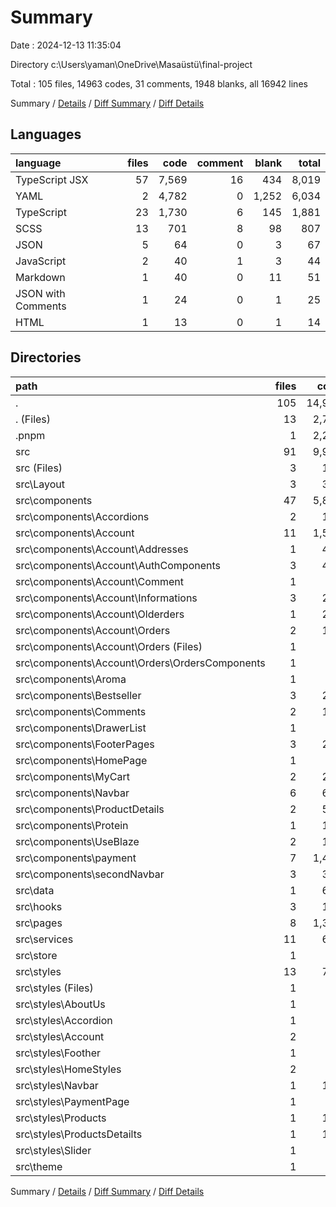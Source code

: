 # Summary

Date : 2024-12-13 11:35:04

Directory c:\\Users\\yaman\\OneDrive\\Masaüstü\\final-project

Total : 105 files,  14963 codes, 31 comments, 1948 blanks, all 16942 lines

Summary / [Details](details.md) / [Diff Summary](diff.md) / [Diff Details](diff-details.md)

## Languages
| language | files | code | comment | blank | total |
| :--- | ---: | ---: | ---: | ---: | ---: |
| TypeScript JSX | 57 | 7,569 | 16 | 434 | 8,019 |
| YAML | 2 | 4,782 | 0 | 1,252 | 6,034 |
| TypeScript | 23 | 1,730 | 6 | 145 | 1,881 |
| SCSS | 13 | 701 | 8 | 98 | 807 |
| JSON | 5 | 64 | 0 | 3 | 67 |
| JavaScript | 2 | 40 | 1 | 3 | 44 |
| Markdown | 1 | 40 | 0 | 11 | 51 |
| JSON with Comments | 1 | 24 | 0 | 1 | 25 |
| HTML | 1 | 13 | 0 | 1 | 14 |

## Directories
| path | files | code | comment | blank | total |
| :--- | ---: | ---: | ---: | ---: | ---: |
| . | 105 | 14,963 | 31 | 1,948 | 16,942 |
| . (Files) | 13 | 2,760 | 2 | 700 | 3,462 |
| .pnpm | 1 | 2,218 | 0 | 574 | 2,792 |
| src | 91 | 9,985 | 29 | 674 | 10,688 |
| src (Files) | 3 | 128 | 2 | 16 | 146 |
| src\\Layout | 3 | 324 | 1 | 28 | 353 |
| src\\components | 47 | 5,887 | 11 | 327 | 6,225 |
| src\\components\\Accordions | 2 | 195 | 0 | 11 | 206 |
| src\\components\\Account | 11 | 1,561 | 1 | 98 | 1,660 |
| src\\components\\Account\\Addresses | 1 | 452 | 0 | 14 | 466 |
| src\\components\\Account\\AuthComponents | 3 | 427 | 0 | 29 | 456 |
| src\\components\\Account\\Comment | 1 | 55 | 0 | 4 | 59 |
| src\\components\\Account\\Informations | 3 | 290 | 1 | 29 | 320 |
| src\\components\\Account\\Olderders | 1 | 201 | 0 | 10 | 211 |
| src\\components\\Account\\Orders | 2 | 136 | 0 | 12 | 148 |
| src\\components\\Account\\Orders (Files) | 1 | 73 | 0 | 8 | 81 |
| src\\components\\Account\\Orders\\OrdersComponents | 1 | 63 | 0 | 4 | 67 |
| src\\components\\Aroma | 1 | 21 | 0 | 6 | 27 |
| src\\components\\Bestseller | 3 | 211 | 0 | 22 | 233 |
| src\\components\\Comments | 2 | 110 | 0 | 12 | 122 |
| src\\components\\DrawerList | 1 | 57 | 0 | 4 | 61 |
| src\\components\\FooterPages | 3 | 235 | 0 | 18 | 253 |
| src\\components\\HomePage | 1 | 97 | 0 | 3 | 100 |
| src\\components\\MyCart | 2 | 234 | 0 | 7 | 241 |
| src\\components\\Navbar | 6 | 662 | 2 | 40 | 704 |
| src\\components\\ProductDetails | 2 | 534 | 4 | 19 | 557 |
| src\\components\\Protein | 1 | 101 | 0 | 5 | 106 |
| src\\components\\UseBlaze | 2 | 105 | 1 | 9 | 115 |
| src\\components\\payment | 7 | 1,402 | 2 | 41 | 1,445 |
| src\\components\\secondNavbar | 3 | 362 | 1 | 32 | 395 |
| src\\data | 1 | 645 | 0 | 3 | 648 |
| src\\hooks | 3 | 181 | 0 | 28 | 209 |
| src\\pages | 8 | 1,390 | 4 | 86 | 1,480 |
| src\\services | 11 | 619 | 3 | 80 | 702 |
| src\\store | 1 | 30 | 0 | 6 | 36 |
| src\\styles | 13 | 701 | 8 | 98 | 807 |
| src\\styles (Files) | 1 | 22 | 0 | 8 | 30 |
| src\\styles\\AboutUs | 1 | 7 | 0 | 1 | 8 |
| src\\styles\\Accordion | 1 | 13 | 0 | 2 | 15 |
| src\\styles\\Account | 2 | 23 | 0 | 4 | 27 |
| src\\styles\\Foother | 1 | 45 | 2 | 6 | 53 |
| src\\styles\\HomeStyles | 2 | 81 | 0 | 6 | 87 |
| src\\styles\\Navbar | 1 | 181 | 4 | 30 | 215 |
| src\\styles\\PaymentPage | 1 | 23 | 0 | 3 | 26 |
| src\\styles\\Products | 1 | 113 | 0 | 15 | 128 |
| src\\styles\\ProductsDetailts | 1 | 193 | 2 | 22 | 217 |
| src\\styles\\Slider | 1 | 0 | 0 | 1 | 1 |
| src\\theme | 1 | 80 | 0 | 2 | 82 |

Summary / [Details](details.md) / [Diff Summary](diff.md) / [Diff Details](diff-details.md)